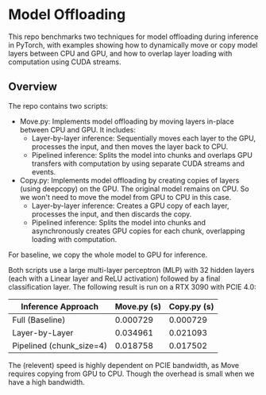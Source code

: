 # Model Offloading
This repo benchmarks two techniques for model offloading during inference in PyTorch, with examples showing how to dynamically move or copy model layers between CPU and GPU, and how to overlap layer loading with computation using CUDA streams.

## Overview
The repo contains two scripts:

- Move.py: Implements model offloading by moving layers in-place between CPU and GPU. It includes:
    - Layer-by-layer inference:
    Sequentially moves each layer to the GPU, processes the input, and then moves the layer back to CPU.
    - Pipelined inference:
    Splits the model into chunks and overlaps GPU transfers with computation by using separate CUDA streams and events.
- Copy.py: Implements model offloading by creating copies of layers (using deepcopy) on the GPU. The original model remains on CPU. So we won't need to move the model from GPU to CPU in this case.
    - Layer-by-layer inference:
    Creates a GPU copy of each layer, processes the input, and then discards the copy.
    - Pipelined inference:
    Splits the model into chunks and asynchronously creates GPU copies for each chunk, overlapping loading with computation.

For baseline, we copy the whole model to GPU for inference.

Both scripts use a large multi-layer perceptron (MLP) with 32 hidden layers (each with a Linear layer and ReLU activation) followed by a final classification layer. The following result is run on a RTX 3090 with PCIE 4.0:

| Inference Approach       | Move.py (s) | Copy.py (s) |
| ------------------------ | ----------- | ----------- |
| Full (Baseline)          | 0.000729    | 0.000729    |
| Layer-by-Layer           | 0.034961    | 0.021093    |
| Pipelined (chunk_size=4) | 0.018758    | 0.017502    |

The (relevent) speed is highly dependent on PCIE bandwidth, as Move requires copying from GPU to CPU. Though the overhead is small when we have a high bandwidth.